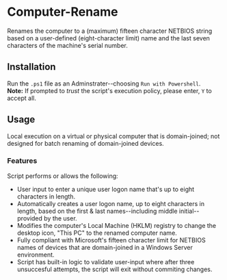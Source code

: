 # Computer-Rename
Renames the computer to a (maximum) fifteen character NETBIOS string based on a user-defined (eight-character limit) name and the last seven characters of the machine's serial number.

## Installation
Run the `.ps1` file as an Adminstrater--choosing `Run with Powershell`. <br>
**Note:** If prompted to *trust* the script's execution policy, please enter, `Y` to accept all.

## Usage
Local execution on a virtual or physical computer that is domain-joined; not designed for batch renaming of domain-joined devices.

### Features
Script performs or allows the following:
- User input to enter a unique user logon name that's up to eight characters in length.
- Automatically creates a user logon name, up to eight characters in length, based on the first & last names--including middle initial--provided by the user.
- Modifies the computer's Local Machine (HKLM) registry to change the desktop icon, "This PC" to the renamed computer name.
- Fully compliant with Microsoft's fifteen character limit for NETBIOS names of devices that are domain-joined in a Windows Server environment.
- Script has built-in logic to validate user-input where after three unsuccesful attempts, the script will exit without commiting changes.
